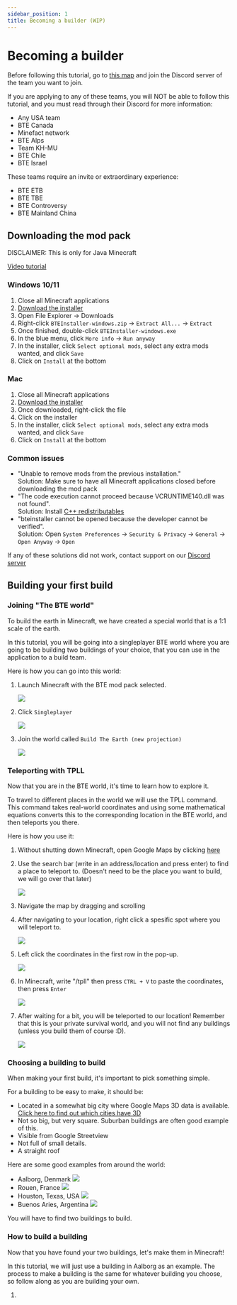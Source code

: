 ```yaml
---
sidebar_position: 1
title: Becoming a builder (WIP)
---
```

# Becoming a builder

Before following this tutorial, go to [this map](https://www.google.com/maps/d/u/0/viewer?mid=114VY4uNAIJ0cEuiOagkJgpFYaT26vw0E&ll=-3.81666561775622e-14%2C73.98213445019763&z=2) and join the Discord server of the team you want to join.

If you are applying to any of these teams, you will NOT be able to follow this tutorial, and you must read through their Discord for more information:

* Any USA team
* BTE Canada
* Minefact network
* BTE Alps
* Team KH-MU
* BTE Chile
* BTE Israel

These teams require an invite or extraordinary experience:

* BTE ETB
* BTE TBE
* BTE Controversy
* BTE Mainland China

## Downloading the mod pack

DISCLAIMER: This is only for Java Minecraft

[Video tutorial](https://www.youtube.com/watch?v=T174gWwD1MU)

### Windows 10/11

1. Close all Minecraft applications
2. [Download the installer](https://s3.buildtheearth.net/public/installer/latest/BTEInstaller-windows.zip)
3. Open File Explorer &rarr; Downloads
4. Right-click `BTEInstaller-windows.zip` &rarr; `Extract All...` &rarr; `Extract`
5. Once finished, double-click `BTEInstaller-windows.exe`
6. In the blue menu, click `More info` &rarr; `Run anyway`
7. In the installer, click `Select optional mods`, select any extra mods wanted, and click `Save`
8. Click on `Install` at the bottom

### Mac

1. Close all Minecraft applications
2. [Download the installer](https://s3.buildtheearth.net/public/installer/latest/BTEInstaller-mac.dmg)
3. Once downloaded, right-click the file
4. Click on the installer
5. In the installer, click `Select optional mods`, select any extra mods wanted, and click `Save`
6. Click on `Install` at the bottom

### Common issues

* "Unable to remove mods from the previous installation."\
  Solution: Make sure to have all Minecraft applications closed before downloading the mod pack
* "The code execution cannot proceed because VCRUNTIME140.dll was not found".\
  Solution: Install [C++ redistributables](https://www.microsoft.com/en-us/download/confirmation.aspx?id=52685)
* "bteinstaller cannot be opened because the developer cannot be verified".\
  Solution: Open `System Preferences` &rarr; `Security & Privacy` &rarr; `General` &rarr; `Open Anyway` &rarr; `Open`

If any of these solutions did not work, contact support on our [Discord server](https://discord.gg/buildtheearth)

## Building your first build

### Joining "The BTE world"

To build the earth in Minecraft, we have created a special world that is a 1:1 scale of the earth.

In this tutorial, you will be going into a singleplayer BTE world where you are going to be building two buildings of your choice, that you can use in the application to a build team.

Here is how you can go into this world:

1. Launch Minecraft with the BTE mod pack selected.

   ![](https://media.discordapp.net/attachments/1096118472909533368/1116481422266486916/Minecraft_play_modpack.png)
2. Click `Singleplayer`

   ![](https://media.discordapp.net/attachments/1096118472909533368/1121151105070534706/step2ting.png?width=1692&height=905)
3. Join the world called `Build The Earth (new projection)`

   ![](https://media.discordapp.net/attachments/1096118472909533368/1121152302951170048/joinverden.png?width=1692&height=905)

### Teleporting with TPLL

Now that you are in the BTE world, it's time to learn how to explore it.

To travel to different places in the world we will use the TPLL command. This command takes real-world coordinates and using some mathematical equations converts this to the corresponding location in the BTE world, and then teleports you there.

Here is how you use it:

1. Without shutting down Minecraft, open Google Maps by clicking [here](https://www.google.com/maps)
2. Use the search bar (write in an address/location and press enter) to find a place to teleport to. (Doesn't need to be the place you want to build, we will go over that later)

    ![](https://media.discordapp.net/attachments/1096118472909533368/1121212261906780293/googlemapssearch.png?width=1709&height=905)
3. Navigate the map by dragging and scrolling
4. After navigating to your location, right click a spesific spot where you will teleport to.

    ![](https://media.discordapp.net/attachments/1096118472909533368/1121551115335512274/eiffeltowergooglemapsedit.png?width=1709&height=905)
5. Left click the coordinates in the first row in the pop-up.

    ![](https://media.discordapp.net/attachments/1096118472909533368/1121552593760567376/eiffeltowergooglemapsclickcoordiantes.png?width=1709&height=905)
6. In Minecraft, write "/tpll" then press `CTRL + V` to paste the coordinates, then press `Enter`

    ![](https://media.discordapp.net/attachments/1096118472909533368/1121554927639072859/tpllminecraftedit.png?width=1664&height=905)
7. After waiting for a bit, you will be teleported to our location! Remember that this is your private survival world, and you will not find any buildings (unless you build them of course :D).

    ![](https://media.discordapp.net/attachments/1096118472909533368/1121555911937364049/minecraftatlocation.png?width=1692&height=905)

### Choosing a building to build

When making your first build, it's important to pick something simple.

For a building to be easy to make, it should be:

* Located in a somewhat big city where Google Maps 3D data is available. [Click here to find out which cities have 3D](https://list.fandom.com/wiki/List_of_3D_locations_in_Google_Earth)
* Not so big, but very square. Suburban buildings are often good example of this.
* Visible from Google Streetview
* Not full of small details.
* A straight roof

Here are some good examples from around the world:
* Aalborg, Denmark
    ![](https://media.discordapp.net/attachments/1096118472909533368/1121568813201240115/denmarkexample.png?width=1786&height=905)
* Rouen, France
    ![](https://media.discordapp.net/attachments/1096118472909533368/1121568869333614713/franceexample.png?width=1797&height=905)
* Houston, Texas, USA
    ![](https://media.discordapp.net/attachments/1096118472909533368/1121568843123396669/usaexample.png?width=1795&height=905)
* Buenos Aries, Argentina
    ![](https://media.discordapp.net/attachments/1096118472909533368/1121568812639211560/argentinaexample.png?width=1795&height=905)

You will have to find two buildings to build.

### How to build a building

Now that you have found your two buildings, let's make them in Minecraft!

In this tutorial, we will just use a building in Aalborg as an example. The process to make a building is the same for whatever building you choose, so follow along as you are building your own.

1. 